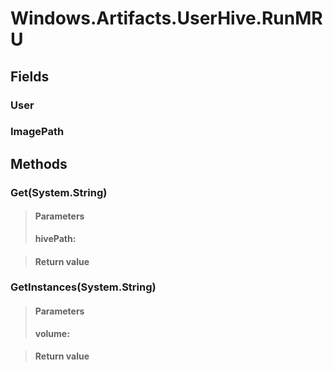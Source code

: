 ﻿


# Windows.Artifacts.UserHive.RunMRU

## Fields

### User

### ImagePath

## Methods


### Get(System.String)

> #### Parameters
> **hivePath:** 

> #### Return value
> 

### GetInstances(System.String)

> #### Parameters
> **volume:** 

> #### Return value
> 
